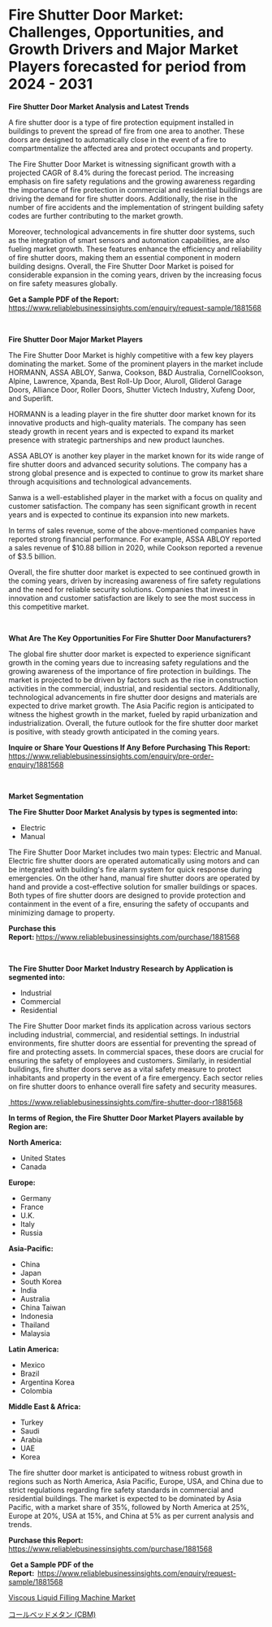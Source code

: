 <p><h1>Fire Shutter Door Market: Challenges, Opportunities, and Growth Drivers and Major Market Players forecasted for period from 2024 - 2031</h1></p><p><strong>Fire Shutter Door Market Analysis and Latest Trends</strong></p>
<p><p>A fire shutter door is a type of fire protection equipment installed in buildings to prevent the spread of fire from one area to another. These doors are designed to automatically close in the event of a fire to compartmentalize the affected area and protect occupants and property.</p><p>The Fire Shutter Door Market is witnessing significant growth with a projected CAGR of 8.4% during the forecast period. The increasing emphasis on fire safety regulations and the growing awareness regarding the importance of fire protection in commercial and residential buildings are driving the demand for fire shutter doors. Additionally, the rise in the number of fire accidents and the implementation of stringent building safety codes are further contributing to the market growth.</p><p>Moreover, technological advancements in fire shutter door systems, such as the integration of smart sensors and automation capabilities, are also fueling market growth. These features enhance the efficiency and reliability of fire shutter doors, making them an essential component in modern building designs. Overall, the Fire Shutter Door Market is poised for considerable expansion in the coming years, driven by the increasing focus on fire safety measures globally.</p></p>
<p><strong>Get a Sample PDF of the Report:&nbsp;</strong> <a href="https://www.reliablebusinessinsights.com/enquiry/request-sample/1881568">https://www.reliablebusinessinsights.com/enquiry/request-sample/1881568</a></p>
<p>&nbsp;</p>
<p><strong>Fire Shutter Door Major Market Players</strong></p>
<p><p>The Fire Shutter Door Market is highly competitive with a few key players dominating the market. Some of the prominent players in the market include HORMANN, ASSA ABLOY, Sanwa, Cookson, B&D Australia, CornellCookson, Alpine, Lawrence, Xpanda, Best Roll-Up Door, Aluroll, Gliderol Garage Doors, Alliance Door, Roller Doors, Shutter Victech Industry, Xufeng Door, and Superlift.</p><p>HORMANN is a leading player in the fire shutter door market known for its innovative products and high-quality materials. The company has seen steady growth in recent years and is expected to expand its market presence with strategic partnerships and new product launches.</p><p>ASSA ABLOY is another key player in the market known for its wide range of fire shutter doors and advanced security solutions. The company has a strong global presence and is expected to continue to grow its market share through acquisitions and technological advancements.</p><p>Sanwa is a well-established player in the market with a focus on quality and customer satisfaction. The company has seen significant growth in recent years and is expected to continue its expansion into new markets.</p><p>In terms of sales revenue, some of the above-mentioned companies have reported strong financial performance. For example, ASSA ABLOY reported a sales revenue of $10.88 billion in 2020, while Cookson reported a revenue of $3.5 billion.</p><p>Overall, the fire shutter door market is expected to see continued growth in the coming years, driven by increasing awareness of fire safety regulations and the need for reliable security solutions. Companies that invest in innovation and customer satisfaction are likely to see the most success in this competitive market.</p></p>
<p>&nbsp;</p>
<p><strong>What Are The Key Opportunities For Fire Shutter Door Manufacturers?</strong></p>
<p><p>The global fire shutter door market is expected to experience significant growth in the coming years due to increasing safety regulations and the growing awareness of the importance of fire protection in buildings. The market is projected to be driven by factors such as the rise in construction activities in the commercial, industrial, and residential sectors. Additionally, technological advancements in fire shutter door designs and materials are expected to drive market growth. The Asia Pacific region is anticipated to witness the highest growth in the market, fueled by rapid urbanization and industrialization. Overall, the future outlook for the fire shutter door market is positive, with steady growth anticipated in the coming years.</p></p>
<p><strong>Inquire or Share Your Questions If Any Before Purchasing This Report:</strong> <a href="https://www.reliablebusinessinsights.com/enquiry/pre-order-enquiry/1881568">https://www.reliablebusinessinsights.com/enquiry/pre-order-enquiry/1881568</a></p>
<p>&nbsp;</p>
<p><strong>Market Segmentation</strong></p>
<p><strong>The Fire Shutter Door Market Analysis by types is segmented into:</strong></p>
<p><ul><li>Electric</li><li>Manual</li></ul></p>
<p><p>The Fire Shutter Door Market includes two main types: Electric and Manual. Electric fire shutter doors are operated automatically using motors and can be integrated with building's fire alarm system for quick response during emergencies. On the other hand, manual fire shutter doors are operated by hand and provide a cost-effective solution for smaller buildings or spaces. Both types of fire shutter doors are designed to provide protection and containment in the event of a fire, ensuring the safety of occupants and minimizing damage to property.</p></p>
<p><strong>Purchase this Report:&nbsp;</strong><a href="https://www.reliablebusinessinsights.com/purchase/1881568">https://www.reliablebusinessinsights.com/purchase/1881568</a></p>
<p>&nbsp;</p>
<p><strong>The Fire Shutter Door Market Industry Research by Application is segmented into:</strong></p>
<p><ul><li>Industrial</li><li>Commercial</li><li>Residential</li></ul></p>
<p><p>The Fire Shutter Door market finds its application across various sectors including industrial, commercial, and residential settings. In industrial environments, fire shutter doors are essential for preventing the spread of fire and protecting assets. In commercial spaces, these doors are crucial for ensuring the safety of employees and customers. Similarly, in residential buildings, fire shutter doors serve as a vital safety measure to protect inhabitants and property in the event of a fire emergency. Each sector relies on fire shutter doors to enhance overall fire safety and security measures.</p></p>
<p><a href="https://www.reliablebusinessinsights.com/fire-shutter-door-r1881568">&nbsp;https://www.reliablebusinessinsights.com/fire-shutter-door-r1881568</a></p>
<p><strong>In terms of Region, the Fire Shutter Door Market Players available by Region are:</strong></p>
<p>
    <p> <strong> North America: </strong>
        <ul>
            <li>United States</li>
            <li>Canada</li>
        </ul>
        </p> 
    <p> <strong> Europe: </strong>
        <ul>
            <li>Germany</li>
            <li>France</li>
            <li>U.K.</li>
            <li>Italy</li>
            <li>Russia</li>
        </ul>
        </p> 
    <p> <strong> Asia-Pacific: </strong>
        <ul>
            <li>China</li>
            <li>Japan</li>
            <li>South Korea</li>
            <li>India</li>
            <li>Australia</li>
            <li>China Taiwan</li>
            <li>Indonesia</li>
            <li>Thailand</li>
            <li>Malaysia</li>
        </ul>
        </p> 
    <p> <strong> Latin America: </strong>
        <ul>
            <li>Mexico</li>
            <li>Brazil</li>
            <li>Argentina Korea</li>
            <li>Colombia</li>
        </ul>
        </p> 
    <p> <strong> Middle East & Africa: </strong>
        <ul>
            <li>Turkey</li>
            <li>Saudi</li>
            <li>Arabia</li>
            <li>UAE</li>
            <li>Korea</li>
        </ul>
    </p>
    </p>
<p><p>The fire shutter door market is anticipated to witness robust growth in regions such as North America, Asia Pacific, Europe, USA, and China due to strict regulations regarding fire safety standards in commercial and residential buildings. The market is expected to be dominated by Asia Pacific, with a market share of 35%, followed by North America at 25%, Europe at 20%, USA at 15%, and China at 5% as per current analysis and trends.</p></p>
<p><strong>Purchase this Report: </strong><a href="https://www.reliablebusinessinsights.com/purchase/1881568">https://www.reliablebusinessinsights.com/purchase/1881568</a></p>
<p>&nbsp;<strong>Get a Sample PDF of the Report:&nbsp;&nbsp;</strong><a href="https://www.reliablebusinessinsights.com/enquiry/request-sample/1881568">https://www.reliablebusinessinsights.com/enquiry/request-sample/1881568</a></p>
<p><strong></strong></p>
<p><p><a href="https://github.com/gdfhhhj/Market-Research-Report-List-5/blob/main/viscous-liquid-filling-machine-market.md">Viscous Liquid Filling Machine Market</a></p><p><a href="https://github.com/BrionnaBoyle/Market-Research-Report-List-1/blob/main/5163681161029.md">コールベッドメタン (CBM)</a></p></p>
